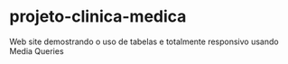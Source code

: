 # projeto-clinica-medica
 Web site demostrando o uso de tabelas e totalmente responsivo usando Media Queries
